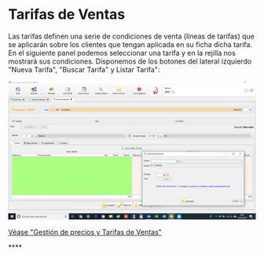 # Tarifas de Ventas

Las tarifas definen una serie de condiciones de venta \(líneas de tarifas\) que se aplicarán sobre los clientes que tengan aplicada en su ficha dicha tarifa. En el siguiente panel podemos seleccionar una tarifa y en la rejilla nos mostrará sus condiciones. Disponemos de los botones del lateral izquierdo "Nueva Tarifa", "Buscar Tarifa" y Listar Tarifa":

![](../../.gitbook/assets/image%20%28242%29.png)



 [Véase "Gestión de precios y Tarifas de Ventas"](articulos/gestion-de-precios-y-tarifas-de-ventas.md)

\*\*\*\*

